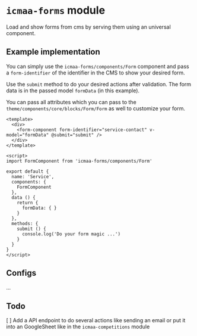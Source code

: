 # `icmaa-forms` module

Load and show forms from cms by serving them using an universal component.

## Example implementation

You can simply use the `icmaa-forms/components/Form` component and pass a `form-identifier` of the identifier in the CMS to show your desired form.

Use the `submit` method to do your desired actions after validation. The form data is in the passed model `formData` (in this example).

You can pass all attributes which you can pass to the `theme/components/core/blocks/Form/Form` as well to customize your form.

```vue
<template>
  <div>
    <form-component form-identifier="service-contact" v-model="formData" @submit="submit" />
  </div>
</template>

<script>
import FormComponent from 'icmaa-forms/components/Form'

export default {
  name: 'Service',
  components: {
    FormComponent
  },
  data () {
    return {
      formData: { }
    }
  },
  methods: {
    submit () {
      console.log('Do your form magic ...')
    }
  }
}
</script>
```

## Configs

...

## Todo

[ ] Add a API endpoint to do several actions like sending an email or put it into an GoogleSheet like in the `icmaa-competitions` module
